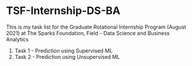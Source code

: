 # TSF-Internship-DS-BA
This is my task list for the Graduate Rotational Internship Program (August 2021) at The Sparks Foundation, Field - Data Science and Business Analytics
1. Task 1 - Prediction using Supervised ML
2. Task 2 - Prediction using Unsupervised ML
